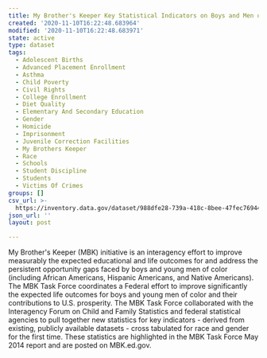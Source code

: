 ```yaml
---
title: My Brother's Keeper Key Statistical Indicators on Boys and Men of Color
created: '2020-11-10T16:22:48.683964'
modified: '2020-11-10T16:22:48.683971'
state: active
type: dataset
tags:
  - Adolescent Births
  - Advanced Placement Enrollment
  - Asthma
  - Child Poverty
  - Civil Rights
  - College Enrollment
  - Diet Quality
  - Elementary And Secondary Education
  - Gender
  - Homicide
  - Imprisonment
  - Juvenile Correction Facilities
  - My Brothers Keeper
  - Race
  - Schools
  - Student Discipline
  - Students
  - Victims Of Crimes
groups: []
csv_url: >-
  https://inventory.data.gov/dataset/988dfe28-739a-418c-8bee-47fec76944e0/resource/4499fc97-7ace-4723-a66e-7b477eac2d19/download/userssharedsdfperc18to24yowhonotcomphssre20002013.csv
json_url: ''
layout: post

---
```

My Brother's Keeper (MBK) initiative is an interagency effort to improve measurably the expected educational and life outcomes for and address the persistent opportunity gaps faced by boys and young men of color (including African Americans, Hispanic Americans, and Native Americans). The MBK Task Force coordinates a Federal effort to improve significantly the expected life outcomes for boys and young men of color and their contributions to U.S. prosperity. The MBK Task Force collaborated with the Interagency Forum on Child and Family Statistics and federal statistical agencies to pull together new statistics for key indicators - derived from existing, publicly available datasets - cross tabulated for race and gender for the first time. These statistics are highlighted in the MBK Task Force May 2014 report and are posted on MBK.ed.gov.
